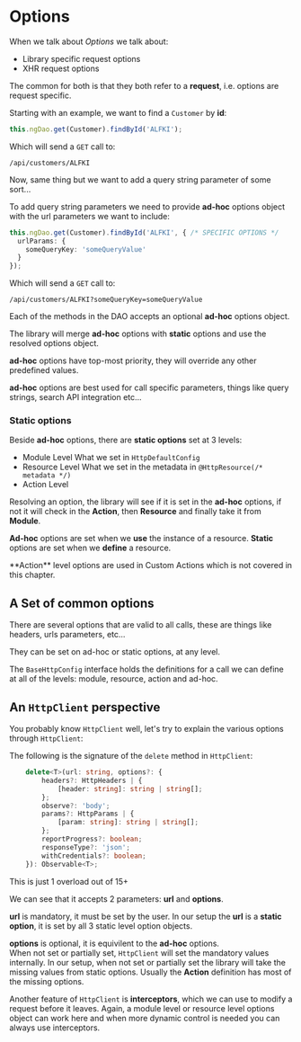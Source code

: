 # Options
When we talk about *Options* we talk about:

  - Library specific request options
  - XHR request options

The common for both is that they both refer to a **request**,
i.e. options are request specific.

Starting with an example, we want to find a `Customer` by **id**:

```ts
this.ngDao.get(Customer).findById('ALFKI');
```

Which will send a `GET` call to:
```
/api/customers/ALFKI
```


Now, same thing but we want to add a query string parameter of some
sort...

To add query string parameters we need to provide **ad-hoc** options
object with the url parameters we want to include:
 
```ts
this.ngDao.get(Customer).findById('ALFKI', { /* SPECIFIC OPTIONS */
  urlParams: {
    someQueryKey: 'someQueryValue'
  }  
});
```

Which will send a `GET` call to:
```
/api/customers/ALFKI?someQueryKey=someQueryValue
```

Each of the methods in the DAO accepts an optional **ad-hoc** options
object.

The library will merge **ad-hoc** options with **static** options and
use the resolved options object.

**ad-hoc** options have top-most priority, they will override any other
predefined values.

**ad-hoc** options are best used for call specific parameters, things
like query strings, search API integration etc...

### Static options
Beside **ad-hoc** options, there are **static options** set at 3 levels:

  - Module Level
  What we set in `HttpDefaultConfig`
  - Resource Level
  What we set in the metadata in `@HttpResource(/* metadata */)`
  - Action Level

Resolving an option, the library will see if it is set in the **ad-hoc**
options, if not it will check in the **Action**, then **Resource** and
finally take it from **Module**.

**Ad-hoc** options are set when we **use** the instance of a resource.
**Static** options are set when we **define** a resource.

<div class="info">
**Action** level options are used in Custom Actions which is not covered
in this chapter.
</div>

## A Set of common options
There are several options that are valid to all calls, these are things
like headers, urls parameters, etc...

They can be set on ad-hoc or static options, at any level.

The `BaseHttpConfig` interface holds the definitions for a call we can
define at all of the levels: module, resource, action and ad-hoc.

## An `HttpClient` perspective
You probably know `HttpClient` well, let's try to explain the various
options through `HttpClient`:

The following is the signature of the `delete` method in `HttpClient`:
```ts
    delete<T>(url: string, options?: {
        headers?: HttpHeaders | {
            [header: string]: string | string[];
        };
        observe?: 'body';
        params?: HttpParams | {
            [param: string]: string | string[];
        };
        reportProgress?: boolean;
        responseType?: 'json';
        withCredentials?: boolean;
    }): Observable<T>;
```

This is just 1 overload out of 15+

We can see that it accepts 2 parameters: **url** and **options**.

**url** is mandatory, it must be set by the user.
In our setup the **url** is a **static option**, it is set by all 3
static level option objects.

**options** is optional, it is equivilent to the **ad-hoc** options.  
When not set or partially set, `HttpClient` will set the mandatory
values internally. In our setup, when not set or partially set the
library will take the missing values from static options. Usually the
**Action** definition has most of the missing options.

Another feature of `HttpClient` is **interceptors**, which we can use
to modify a request before it leaves. Again, a module level or resource
level options object can work here and when more dynamic control is
needed you can always use interceptors.


